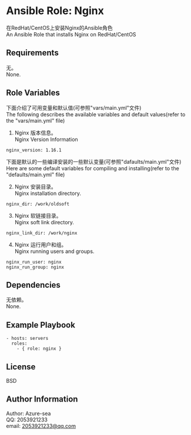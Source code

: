 Ansible Role: Nginx
=========
在RedHat/CentOS上安装Nginx的Ansible角色 \
An Ansible Role that installs Nginx on RedHat/CentOS


Requirements
------------

无。\
 None.

Role Variables
--------------
下面介绍了可用变量和默认值(可参照"vars/main.yml"文件) \
The following describes the available variables and default values(refer to the "vars/main.yml" file)

1. Nginx 版本信息。\
  Nginx Version Information  

```
nginx_version: 1.16.1
```
下面是默认的一些编译安装的一些默认变量(可参照"dafaults/main.yml"文件) \
Here are some default variables for compiling and installing(refer to the "defaults/main.yml" file)

2. Nginx 安装目录。\
 Nginx installation directory.

```
nginx_dir: /work/oldsoft
```
3. Nginx 软链接目录。\
 Nginx soft link directory.


```
nginx_link_dir: /work/nginx
```
4. Nginx 运行用户和组。\
 Nginx running users and groups.

```
nginx_run_user: nginx
nginx_run_group: nginx
```

Dependencies
------------
无依赖。\
None.

Example Playbook
----------------
```
- hosts: servers
  roles:
    - { role: nginx }
```
License
-------

BSD

Author Information
------------------
Author: Azure-sea \
QQ: 2053921233 \
email: 2053921233@qq.com
